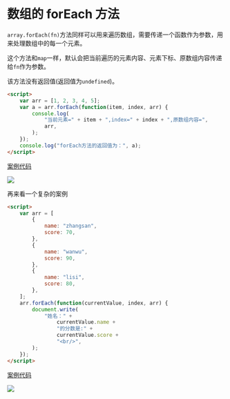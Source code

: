 # 数组的 forEach 方法

`array.forEach(fn)`方法同样可以用来遍历数组，需要传递一个函数作为参数，用来处理数组中的每一个元素。

这个方法和`map`一样，默认会把当前遍历的元素内容、元素下标、原数组内容传递给`fn`作为参数。

该方法没有返回值(返回值为`undefined`)。

```html
<script>
    var arr = [1, 2, 3, 4, 5];
    var a = arr.forEach(function(item, index, arr) {
        console.log(
            "当前元素=" + item + ",index=" + index + ",原数组内容=",
            arr,
        );
    });
    console.log("forEach方法的返回值为：", a);
</script>
```

[案例代码](./demo/demo01.html)

![](./images/01.png)

再来看一个复杂的案例

```html
<script>
    var arr = [
        {
            name: "zhangsan",
            score: 70,
        },
        {
            name: "wanwu",
            score: 90,
        },
        {
            name: "lisi",
            score: 80,
        },
    ];
    arr.forEach(function(currentValue, index, arr) {
        document.write(
            "姓名：" +
                currentValue.name +
                "的分数是:" +
                currentValue.score +
                "<br/>",
        );
    });
</script>
```

[案例代码](./demo/demo02.html)

![](./images/02.png)
